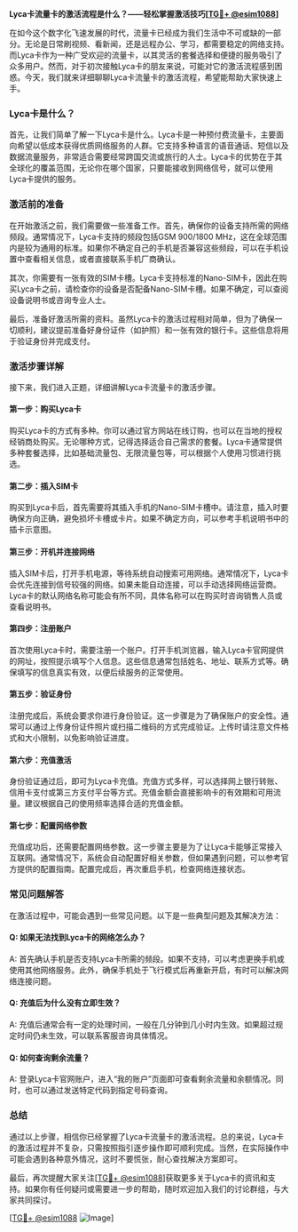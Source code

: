 **Lyca卡流量卡的激活流程是什么？——轻松掌握激活技巧[[TG💪+ @esim1088](https://t.me/s/esim1088)]**

在如今这个数字化飞速发展的时代，流量卡已经成为我们生活中不可或缺的一部分。无论是日常刷视频、看新闻，还是远程办公、学习，都需要稳定的网络支持。而Lyca卡作为一种广受欢迎的流量卡，以其灵活的套餐选择和便捷的服务吸引了众多用户。然而，对于初次接触Lyca卡的朋友来说，可能对它的激活流程感到困惑。今天，我们就来详细聊聊Lyca卡流量卡的激活流程，希望能帮助大家快速上手。

### Lyca卡是什么？

首先，让我们简单了解一下Lyca卡是什么。Lyca卡是一种预付费流量卡，主要面向希望以低成本获得优质网络服务的人群。它支持多种语言的语音通话、短信以及数据流量服务，非常适合需要经常跨国交流或旅行的人士。Lyca卡的优势在于其全球化的覆盖范围，无论你在哪个国家，只要能接收到网络信号，就可以使用Lyca卡提供的服务。

### 激活前的准备

在开始激活之前，我们需要做一些准备工作。首先，确保你的设备支持所需的网络频段。通常情况下，Lyca卡支持的频段包括GSM 900/1800 MHz，这在全球范围内是较为通用的标准。如果你不确定自己的手机是否兼容这些频段，可以在手机设置中查看相关信息，或者直接联系手机厂商确认。

其次，你需要有一张有效的SIM卡槽。Lyca卡支持标准的Nano-SIM卡，因此在购买Lyca卡之前，请检查你的设备是否配备Nano-SIM卡槽。如果不确定，可以查阅设备说明书或咨询专业人士。

最后，准备好激活所需的资料。虽然Lyca卡的激活过程相对简单，但为了确保一切顺利，建议提前准备好身份证件（如护照）和一张有效的银行卡。这些信息将用于验证身份并完成支付。

### 激活步骤详解

接下来，我们进入正题，详细讲解Lyca卡流量卡的激活步骤。

#### 第一步：购买Lyca卡

购买Lyca卡的方式有多种。你可以通过官方网站在线订购，也可以在当地的授权经销商处购买。无论哪种方式，记得选择适合自己需求的套餐。Lyca卡通常提供多种套餐选择，比如基础流量包、无限流量包等，可以根据个人使用习惯进行挑选。

#### 第二步：插入SIM卡

购买到Lyca卡后，首先需要将其插入手机的Nano-SIM卡槽中。请注意，插入时要确保方向正确，避免损坏卡槽或卡片。如果不确定方向，可以参考手机说明书中的插卡示意图。

#### 第三步：开机并连接网络

插入SIM卡后，打开手机电源，等待系统自动搜索可用网络。通常情况下，Lyca卡会优先连接到信号较强的网络。如果未能自动连接，可以手动选择网络运营商。Lyca卡的默认网络名称可能会有所不同，具体名称可以在购买时咨询销售人员或查看说明书。

#### 第四步：注册账户

首次使用Lyca卡时，需要注册一个账户。打开手机浏览器，输入Lyca卡官网提供的网址，按照提示填写个人信息。这些信息通常包括姓名、地址、联系方式等。确保填写的信息真实有效，以便后续服务的正常使用。

#### 第五步：验证身份

注册完成后，系统会要求你进行身份验证。这一步骤是为了确保账户的安全性。通常可以通过上传身份证件照片或扫描二维码的方式完成验证。上传时请注意文件格式和大小限制，以免影响验证进度。

#### 第六步：充值激活

身份验证通过后，即可为Lyca卡充值。充值方式多样，可以选择网上银行转账、信用卡支付或第三方支付平台等方式。充值金额会直接影响卡的有效期和可用流量。建议根据自己的使用频率选择合适的充值金额。

#### 第七步：配置网络参数

充值成功后，还需要配置网络参数。这一步骤主要是为了让Lyca卡能够正常接入互联网。通常情况下，系统会自动配置好相关参数，但如果遇到问题，可以参考官方提供的配置指南。配置完成后，再次重启手机，检查网络连接状态。

### 常见问题解答

在激活过程中，可能会遇到一些常见问题。以下是一些典型问题及其解决方法：

#### Q: 如果无法找到Lyca卡的网络怎么办？

A: 首先确认手机是否支持Lyca卡所需的频段。如果不支持，可以考虑更换手机或使用其他网络服务。此外，确保手机处于飞行模式后再重新开启，有时可以解决网络连接问题。

#### Q: 充值后为什么没有立即生效？

A: 充值后通常会有一定的处理时间，一般在几分钟到几小时内生效。如果超过规定时间仍未生效，可以联系客服咨询具体情况。

#### Q: 如何查询剩余流量？

A: 登录Lyca卡官网账户，进入“我的账户”页面即可查看剩余流量和余额情况。同时，也可以通过发送特定代码到指定号码查询。

### 总结

通过以上步骤，相信你已经掌握了Lyca卡流量卡的激活流程。总的来说，Lyca卡的激活过程并不复杂，只需按照指引逐步操作即可顺利完成。当然，在实际操作中可能会遇到各种意外情况，这时不要慌张，耐心查找解决方案即可。

最后，再次提醒大家关注[[TG💪+ @esim1088](https://t.me/s/esim1088)]获取更多关于Lyca卡的资讯和支持。如果你有任何疑问或需要进一步的帮助，随时欢迎加入我们的讨论群组，与大家共同探讨。

[[TG💪+ @esim1088](https://t.me/s/esim1088) ![Image](https://i.postimg.cc/4NQfJmqS/Snipaste-2025-05-13-00-14-12.png)]